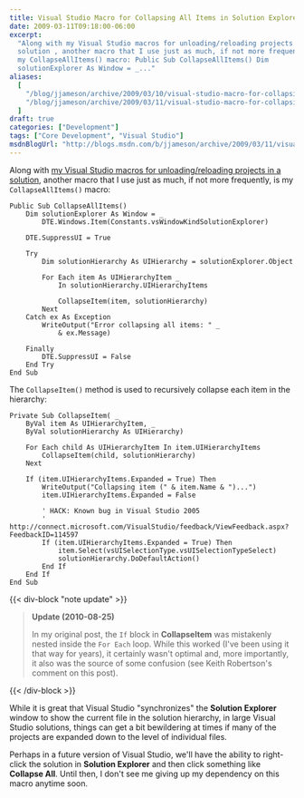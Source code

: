 ```yaml
---
title: Visual Studio Macro for Collapsing All Items in Solution Explorer
date: 2009-03-11T09:18:00-06:00
excerpt:
  "Along with my Visual Studio macros for unloading/reloading projects in a
  solution , another macro that I use just as much, if not more frequently, is
  my CollapseAllItems() macro: Public Sub CollapseAllItems() Dim
  solutionExplorer As Window = _..."
aliases:
  [
    "/blog/jjameson/archive/2009/03/10/visual-studio-macro-for-collapsing-all-items-in-solution-explorer.aspx",
    "/blog/jjameson/archive/2009/03/11/visual-studio-macro-for-collapsing-all-items-in-solution-explorer.aspx",
  ]
draft: true
categories: ["Development"]
tags: ["Core Development", "Visual Studio"]
msdnBlogUrl: "http://blogs.msdn.com/b/jjameson/archive/2009/03/11/visual-studio-macro-for-collapsing-all-items-in-solution-explorer.aspx"
---
```


Along with
[my Visual Studio macros for unloading/reloading projects in a solution](/blog/jjameson/2009/03/11/visual-studio-macros-for-unloading-reloading-projects),
another macro that I use just as much, if not more frequently, is my
`CollapseAllItems()` macro:

```VBA
Public Sub CollapseAllItems()
    Dim solutionExplorer As Window = _
        DTE.Windows.Item(Constants.vsWindowKindSolutionExplorer)

    DTE.SuppressUI = True

    Try
        Dim solutionHierarchy As UIHierarchy = solutionExplorer.Object

        For Each item As UIHierarchyItem _
            In solutionHierarchy.UIHierarchyItems

            CollapseItem(item, solutionHierarchy)
        Next
    Catch ex As Exception
        WriteOutput("Error collapsing all items: " _
            & ex.Message)

    Finally
        DTE.SuppressUI = False
    End Try
End Sub
```

The `CollapseItem()` method is used to recursively collapse each item in the
hierarchy:

```VBA
Private Sub CollapseItem( _
    ByVal item As UIHierarchyItem, _
    ByVal solutionHierarchy As UIHierarchy)

    For Each child As UIHierarchyItem In item.UIHierarchyItems
        CollapseItem(child, solutionHierarchy)
    Next

    If (item.UIHierarchyItems.Expanded = True) Then
        WriteOutput("Collapsing item (" & item.Name & ")...")
        item.UIHierarchyItems.Expanded = False

        ' HACK: Known bug in Visual Studio 2005
        ' http://connect.microsoft.com/VisualStudio/feedback/ViewFeedback.aspx?FeedbackID=114597
        If (item.UIHierarchyItems.Expanded = True) Then
            item.Select(vsUISelectionType.vsUISelectionTypeSelect)
            solutionHierarchy.DoDefaultAction()
        End If
    End If
End Sub
```

{{< div-block "note update" >}}

> **Update (2010-08-25)**
>
> In my original post, the `If` block in **CollapseItem** was mistakenly nested
> inside the `For Each` loop. While this worked (I've been using it that way for
> years), it certainly wasn't optimal and, more importantly, it also was the
> source of some confusion (see Keith Robertson's comment on this post).

{{< /div-block >}}

While it is great that Visual Studio "synchronizes" the **Solution Explorer**
window to show the current file in the solution hierarchy, in large Visual
Studio solutions, things can get a bit bewildering at times if many of the
projects are expanded down to the level of individual files.

Perhaps in a future version of Visual Studio, we'll have the ability to
right-click the solution in **Solution Explorer** and then click something like
**Collapse All**. Until then, I don't see me giving up my dependency on this
macro anytime soon.
